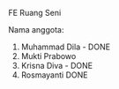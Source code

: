 FE Ruang Seni

Nama anggota:
1. Muhammad Dila - DONE 
2. Mukti Prabowo
3. Krisna Diva - DONE
4. Rosmayanti DONE
